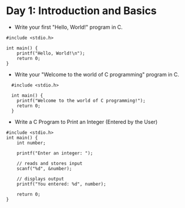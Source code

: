 # Day 1: Introduction and Basics

- Write your first "Hello, World!" program in C.

```
#include <stdio.h>

int main() {
    printf("Hello, World!\n");
    return 0;
}

```
- Write your "Welcome to the world of C programming" program in C.

```
  #include <stdio.h>

  int main() {
    printf("Welcome to the world of C programming!");
    return 0;
  }

```
- Write a C Program to Print an Integer (Entered by the User)

```
#include <stdio.h>
int main() {   
    int number;
   
    printf("Enter an integer: ");  
    
    // reads and stores input
    scanf("%d", &number);

    // displays output
    printf("You entered: %d", number);
    
    return 0;
}

```
